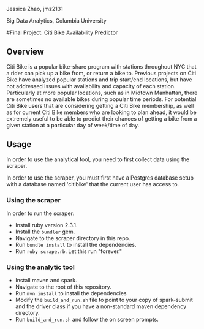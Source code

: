 Jessica Zhao, jmz2131

Big Data Analytics, Columbia University

#Final Project: Citi Bike Availability Predictor

## Overview
Citi Bike is a popular bike-share program with stations throughout NYC that a rider can pick up a bike from, or return a bike to. Previous projects on Citi Bike have analyzed popular stations and trip start/end locations, but have not addressed issues with availability and capacity of each station. Particularly at more popular locations, such as in Midtown Manhattan, there are sometimes no available bikes during popular time periods. For potential Citi Bike users that are considering getting a Citi Bike membership, as well as for current Citi Bike members who are looking to plan ahead, it would be extremely useful to be able to predict their chances of getting a bike from a given station at a particular day of week/time of day.

## Usage
In order to use the analytical tool, you need to first collect data using the scraper.

In order to use the scraper, you must first have a Postgres database setup with
a database named 'citibike' that the current user has access to.

### Using the scraper
In order to run the scraper: 
- Install ruby version 2.3.1.
- Install the `bundler` gem.
- Navigate to the scraper directory in this repo.
- Run `bundle install` to install the dependencies.
- Run `ruby scrape.rb`. Let this run "forever."

### Using the analytic tool
- Install maven and spark.
- Navigate to the root of this repository.
- Run `mvn install` to install the dependencies
- Modify the `build_and_run.sh` file to point to your copy of spark-submit and
  the driver class if you have a non-standard maven dependency directory.
- Run `build_and_run.sh` and follow the on screen prompts.
